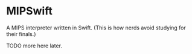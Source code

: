 # MIPSwift
A MIPS interpreter written in Swift. (This is how nerds avoid studying for their finals.)

TODO more here later.
